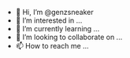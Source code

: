 - 👋 Hi, I’m @genzsneaker
- 👀 I’m interested in ...
- 🌱 I’m currently learning ...
- 💞️ I’m looking to collaborate on ...
- 📫 How to reach me ...

<!---
genzsneaker/genzsneaker is a ✨ special ✨ repository because its `README.md` (this file) appears on your GitHub profile.
You can click the Preview link to take a look at your changes.
--->

